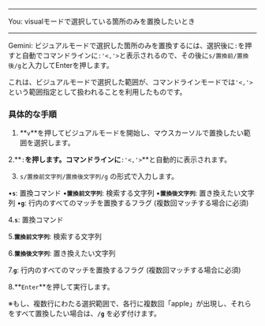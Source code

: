 -------------------------------------------

You:
visualモードで選択している箇所のみを置換したいとき

-------------------------------------------

Gemini:
ビジュアルモードで選択した箇所のみを置換するには、選択後に`:`を押すと自動でコマンドラインに`:'<,'>`と表示されるので、その後に`s/置換前/置換後/g`と入力してEnterを押します。

これは、ビジュアルモードで選択した範囲が、コマンドラインモードでは`'<,'>`という範囲指定として扱われることを利用したものです。

### 具体的な手順

1. **`v`**を押してビジュアルモードを開始し、マウスカーソルで置換したい範囲を選択します。

2.**`:`**を押します。コマンドラインに**`:'<,'>`**と自動的に表示されます。

3. `s/置換前文字列/置換後文字列/g` の形式で入力します。

 •**`s`**: 置換コマンド
 •**`置換前文字列`**: 検索する文字列
 •**`置換後文字列`**: 置き換えたい文字列
 •**`g`**: 行内のすべてのマッチを置換するフラグ (複数回マッチする場合に必須)

4.**`s`**: 置換コマンド

5.**`置換前文字列`**: 検索する文字列

6.**`置換後文字列`**: 置き換えたい文字列

7.**`g`**: 行内のすべてのマッチを置換するフラグ (複数回マッチする場合に必須)

8.**`Enter`**を押して実行します。

※もし、複数行にわたる選択範囲で、各行に複数回「apple」が出現し、それらをすべて置換したい場合は、**`/g`** を必ず付けます。


